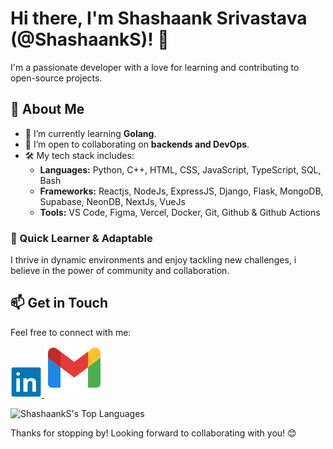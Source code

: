 # Hi there, I'm Shashaank Srivastava (@ShashaankS)! 👋

I'm a passionate developer with a love for learning and contributing to open-source projects.

## 🚀 About Me

- 🌱 I’m currently learning **Golang**.
- 💼 I’m open to collaborating on **backends and DevOps**.
- 🛠️ My tech stack includes:
  - **Languages:** Python, C++, HTML, CSS, JavaScript, TypeScript, SQL, Bash
  - **Frameworks:** Reactjs, NodeJs, ExpressJS, Django, Flask, MongoDB, Supabase, NeonDB, NextJs, VueJs
  - **Tools:** VS Code, Figma, Vercel, Docker, Git, Github & Github Actions

### 🌟 Quick Learner & Adaptable

I thrive in dynamic environments and enjoy tackling new challenges, i believe in the power of community and collaboration.

## 📫 Get in Touch

Feel free to connect with me:
<br>
<a href="https://www.linkedin.com/in/shashaank-srivastava-852933289">
  <img width="50" src="./linkedin.svg"/>
</a>
<a href="mailto:shashaank.srivastava04@gmail.com">
  <img widht="50" src="./email.svg"/>
</a>

![ShashaankS's Top Languages](https://github-readme-stats.vercel.app/api/top-langs/?username=ShashaankS&theme=tokyonight&show_icons=true&hide_border=true&layout=compact)

Thanks for stopping by! Looking forward to collaborating with you! 😊

<!---
ShashaankS/ShashaankS is a ✨ special ✨ repository because its `README.md` (this file) appears on your GitHub profile.
You can click the Preview link to take a look at your changes.
--->



